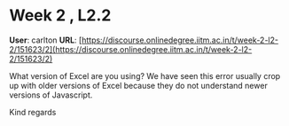 # Week 2 , L2.2

**User**: carlton
**URL**: [https://discourse.onlinedegree.iitm.ac.in/t/week-2-l2-2/151623/2](https://discourse.onlinedegree.iitm.ac.in/t/week-2-l2-2/151623/2)

What version of Excel are you using? We have seen this error usually crop up with older versions of Excel because they do not understand newer versions of Javascript.

Kind regards
